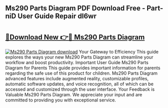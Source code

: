 ## Ms290 Parts Diagram PDF Download Free - Part-niD User Guide Repair dl6wr

# <h2><a href="http://dfllhk.blite.top/?on=Ms290+Parts+Diagram">🔗Download New 👉🔴 Ms290 Parts Diagram</a></h2>

[![Ms290 Parts Diagram download](https://i.imgur.com/lujVjoI.png)](http://dfllhk.blite.top/?on=Ms290+Parts+Diagram)
Your Gateway to Efficiency This guide explores the ways your new Ms290 Parts Diagram can streamline your workflow and boost productivity. Important User Guide Ms290 Parts Diagram for Parents This guide provides important information for parents regarding the safe use of this product for children. Ms290 Parts Diagram advanced features include augmented reality, customizable profiles, automatic software updates, and voice recognition, all of which can be accessed and customized through the user interface. Your Feedback is Valuable Ms290 Parts Diagram. We appreciate your input and are committed to providing you with exceptional service.
